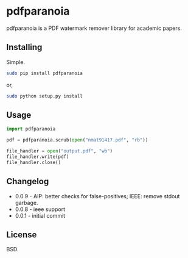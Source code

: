 # pdfparanoia

pdfparanoia is a PDF watermark remover library for academic papers.

## Installing

Simple.

``` bash
sudo pip install pdfparanoia
```

or,

``` bash
sudo python setup.py install
```

## Usage

``` python
import pdfparanoia

pdf = pdfparanoia.scrub(open("nmat91417.pdf", "rb"))

file_handler = open("output.pdf", "wb")
file_handler.write(pdf)
file_handler.close()
```

## Changelog

* 0.0.9 - AIP: better checks for false-positives; IEEE: remove stdout garbage.
* 0.0.8 - ieee support
* 0.0.1 - initial commit

## License

BSD.
